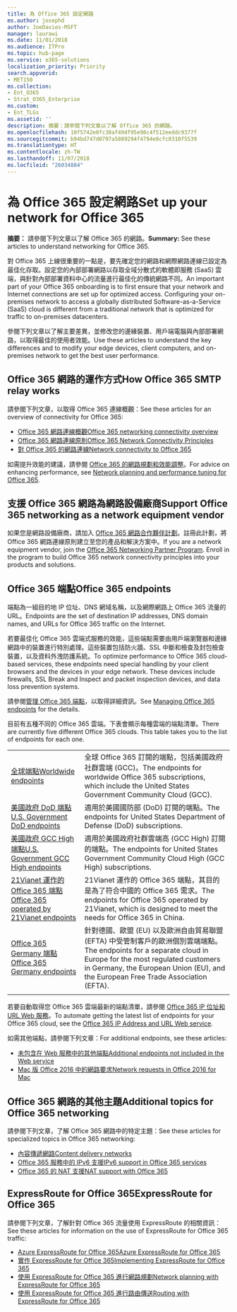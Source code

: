 ```yaml
---
title: 為 Office 365 設定網路
ms.author: josephd
author: JoeDavies-MSFT
manager: laurawi
ms.date: 11/01/2018
ms.audience: ITPro
ms.topic: hub-page
ms.service: o365-solutions
localization_priority: Priority
search.appverid:
- MET150
ms.collection:
- Ent_O365
- Strat_O365_Enterprise
ms.custom:
- Ent_TLGs
ms.assetid: ''
description: 摘要：請參閱下列文章以了解 Office 365 的網路。
ms.openlocfilehash: 10f5742e8fc38af49df95e98c4f512eeddc9377f
ms.sourcegitcommit: b94bd747d0797a5889294f4794e8cfc0310f5539
ms.translationtype: HT
ms.contentlocale: zh-TW
ms.lasthandoff: 11/07/2018
ms.locfileid: "26034884"
---
```

# <a name="set-up-your-network-for-office-365"></a><span data-ttu-id="2f333-103">為 Office 365 設定網路</span><span class="sxs-lookup"><span data-stu-id="2f333-103">Set up your network for Office 365</span></span>

<span data-ttu-id="2f333-104">**摘要：** 請參閱下列文章以了解 Office 365 的網路。</span><span class="sxs-lookup"><span data-stu-id="2f333-104">**Summary:** See these articles to understand networking for Office 365.</span></span>
  
<span data-ttu-id="2f333-p101">對 Office 365 上線很重要的一點是，要先確定您的網路和網際網路連線已設定為最佳化存取。設定您的內部部署網路以存取全域分散式的軟體即服務 (SaaS) 雲端，與針對內部部署資料中心的流量進行最佳化的傳統網路不同。</span><span class="sxs-lookup"><span data-stu-id="2f333-p101">An important part of your Office 365 onboarding is to first ensure that your network and Internet connections are set up for optimized access. Configuring your on-premises network to access a globally distributed Software-as-a-Service (SaaS) cloud is different from a traditional network that is optimized for traffic to on-premises datacenters.</span></span> 

<span data-ttu-id="2f333-107">參閱下列文章以了解主要差異，並修改您的邊緣裝置、用戶端電腦與內部部署網路，以取得最佳的使用者效能。</span><span class="sxs-lookup"><span data-stu-id="2f333-107">Use these articles to understand the key differences and to modify your  edge devices, client computers, and on-premises network to get the best user performance.</span></span>

## <a name="how-office-365-networking-works"></a><span data-ttu-id="2f333-108">Office 365 網路的運作方式</span><span class="sxs-lookup"><span data-stu-id="2f333-108">How Office 365 SMTP relay works</span></span>

<span data-ttu-id="2f333-109">請參閱下列文章，以取得 Office 365 連線概觀：</span><span class="sxs-lookup"><span data-stu-id="2f333-109">See these articles for an overview of connectivity for Office 365:</span></span>

- [<span data-ttu-id="2f333-110">Office 365 網路連線概觀</span><span class="sxs-lookup"><span data-stu-id="2f333-110">Office 365 networking connectivity overview</span></span>](office-365-networking-overview.md)
- [<span data-ttu-id="2f333-111">Office 365 網路連線原則</span><span class="sxs-lookup"><span data-stu-id="2f333-111">Office 365 Network Connectivity Principles</span></span>](office-365-network-connectivity-principles.md)
- [<span data-ttu-id="2f333-112">對 Office 365 的網路連線</span><span class="sxs-lookup"><span data-stu-id="2f333-112">Network connectivity to Office 365</span></span>](network-connectivity.md)

<span data-ttu-id="2f333-113">如需提升效能的建議，請參閱 [Office 365 的網路規劃和效能調整](network-planning-and-performance.md)。</span><span class="sxs-lookup"><span data-stu-id="2f333-113">For advice on enhancing performance, see [Network planning and performance tuning for Office 365](network-planning-and-performance.md).</span></span>

## <a name="support-office-365-networking-as-a-network-equipment-vendor"></a><span data-ttu-id="2f333-114">支援 Office 365 網路為網路設備廠商</span><span class="sxs-lookup"><span data-stu-id="2f333-114">Support Office 365 networking as a network equipment vendor</span></span>

<span data-ttu-id="2f333-p102">如果您是網路設備廠商，請加入 [Office 365 網路合作夥伴計劃](office-365-networking-partner-program.md)。註冊此計劃，將 Office 365 網路連線原則建立至您的產品和解決方案中。</span><span class="sxs-lookup"><span data-stu-id="2f333-p102">If you are a network equipment vendor, join the [Office 365 Networking Partner Program](office-365-networking-partner-program.md). Enroll in the program to build Office 365 network connectivity principles into your products and solutions.</span></span> 

## <a name="office-365-endpoints"></a><span data-ttu-id="2f333-117">Office 365 端點</span><span class="sxs-lookup"><span data-stu-id="2f333-117">Office 365 endpoints</span></span>

<span data-ttu-id="2f333-118">端點為一組目的地 IP 位址、DNS 網域名稱，以及網際網路上 Office 365 流量的 URL。</span><span class="sxs-lookup"><span data-stu-id="2f333-118">Endpoints are the set of destination IP addresses, DNS domain names, and URLs for Office 365 traffic on the Internet.</span></span> 

<span data-ttu-id="2f333-p103">若要最佳化 Office 365 雲端式服務的效能，這些端點需要由用戶端瀏覽器和邊緣網路中的裝置進行特別處理。這些裝置包括防火牆、SSL 中斷和檢查及封包檢查裝置，以及資料外洩防護系統。</span><span class="sxs-lookup"><span data-stu-id="2f333-p103">To optimize performance to Office 365 cloud-based services, these endpoints need special handling by your client browsers and the devices in your edge network. These devices include firewalls, SSL Break and Inspect and packet inspection devices, and data loss prevention systems.</span></span>

<span data-ttu-id="2f333-121">請參閱[管理 Office 365 端點](managing-office-365-endpoints.md)，以取得詳細資訊。</span><span class="sxs-lookup"><span data-stu-id="2f333-121">See [Managing Office 365 endpoints](managing-office-365-endpoints.md) for the details.</span></span>

<span data-ttu-id="2f333-p104">目前有五種不同的 Office 365 雲端。下表會顯示每種雲端的端點清單。</span><span class="sxs-lookup"><span data-stu-id="2f333-p104">There are currently five different Office 365 clouds. This table takes you to the list of endpoints for each one.</span></span>

|||
|:-------|:-----|
| [<span data-ttu-id="2f333-124">全球端點</span><span class="sxs-lookup"><span data-stu-id="2f333-124">Worldwide endpoints</span></span>](urls-and-ip-address-ranges.md) | <span data-ttu-id="2f333-125">全球 Office 365 訂閱的端點，包括美國政府社群雲端 (GCC)。</span><span class="sxs-lookup"><span data-stu-id="2f333-125">The endpoints for worldwide Office 365 subscriptions, which include the United States Government Community Cloud (GCC).</span></span> |
| [<span data-ttu-id="2f333-126">美國政府 DoD 端點</span><span class="sxs-lookup"><span data-stu-id="2f333-126">U.S. Government DoD endpoints</span></span>](office-365-u-s-government-dod-endpoints.md) | <span data-ttu-id="2f333-127">適用於美國國防部 (DoD) 訂閱的端點。</span><span class="sxs-lookup"><span data-stu-id="2f333-127">The endpoints for United States Department of Defense (DoD) subscriptions.</span></span> |
| [<span data-ttu-id="2f333-128">美國政府 GCC High 端點</span><span class="sxs-lookup"><span data-stu-id="2f333-128">U.S. Government GCC High endpoints</span></span>](office-365-u-s-government-gcc-high-endpoints.md) | <span data-ttu-id="2f333-129">適用於美國政府社群雲端高 (GCC High) 訂閱的端點。</span><span class="sxs-lookup"><span data-stu-id="2f333-129">The endpoints for United States Government Community Cloud High (GCC High) subscriptions.</span></span> |
| [<span data-ttu-id="2f333-130">21Vianet 運作的 Office 365 端點</span><span class="sxs-lookup"><span data-stu-id="2f333-130">Office 365 operated by 21Vianet endpoints</span></span>](urls-and-ip-address-ranges-21vianet.md) | <span data-ttu-id="2f333-131">21Vianet 運作的 Office 365 端點，其目的是為了符合中國的 Office 365 需求。</span><span class="sxs-lookup"><span data-stu-id="2f333-131">The endpoints for Office 365 operated by 21Vianet, which is designed to meet the needs for Office 365 in China.</span></span> |
| [<span data-ttu-id="2f333-132">Office 365 Germany 端點</span><span class="sxs-lookup"><span data-stu-id="2f333-132">Office 365 Germany endpoints</span></span>](office-365-germany-endpoints.md) | <span data-ttu-id="2f333-133">針對德國、歐盟 (EU) 以及歐洲自由貿易聯盟 (EFTA) 中受管制客戶的歐洲個別雲端端點。</span><span class="sxs-lookup"><span data-stu-id="2f333-133">The endpoints for a separate cloud in Europe for the most regulated customers in Germany, the European Union (EU), and the European Free Trade Association (EFTA).</span></span> |
|||

<span data-ttu-id="2f333-134">若要自動取得您 Office 365 雲端最新的端點清單，請參閱 [Office 365 IP 位址和 URL Web 服務](office-365-ip-web-service.md)。</span><span class="sxs-lookup"><span data-stu-id="2f333-134">To automate getting the latest list of endpoints for your Office 365 cloud, see the [Office 365 IP Address and URL Web service](office-365-ip-web-service.md).</span></span>

<span data-ttu-id="2f333-135">如需其他端點，請參閱下列文章：</span><span class="sxs-lookup"><span data-stu-id="2f333-135">For additional endpoints, see these articles:</span></span>

- [<span data-ttu-id="2f333-136">未包含在 Web 服務中的其他端點</span><span class="sxs-lookup"><span data-stu-id="2f333-136">Additional endpoints not included in the Web service</span></span>](additional-office365-ip-addresses-and-urls.md)
- [<span data-ttu-id="2f333-137">Mac 版 Office 2016 中的網路要求</span><span class="sxs-lookup"><span data-stu-id="2f333-137">Network requests in Office 2016 for Mac</span></span>](network-requests-in-office-2016-for-mac.md)


## <a name="additional-topics-for-office-365-networking"></a><span data-ttu-id="2f333-138">Office 365 網路的其他主題</span><span class="sxs-lookup"><span data-stu-id="2f333-138">Additional topics for Office 365 networking</span></span>

<span data-ttu-id="2f333-139">請參閱下列文章，了解 Office 365 網路中的特定主題：</span><span class="sxs-lookup"><span data-stu-id="2f333-139">See these articles for specialized topics in Office 365 networking:</span></span>

- [<span data-ttu-id="2f333-140">內容傳遞網路</span><span class="sxs-lookup"><span data-stu-id="2f333-140">Content delivery networks</span></span>](content-delivery-networks.md)
- [<span data-ttu-id="2f333-141">Office 365 服務中的 IPv6 支援</span><span class="sxs-lookup"><span data-stu-id="2f333-141">IPv6 support in Office 365 services</span></span>](ipv6-support.md)
- [<span data-ttu-id="2f333-142">Office 365 的 NAT 支援</span><span class="sxs-lookup"><span data-stu-id="2f333-142">NAT support with Office 365</span></span>](nat-support-with-office-365.md)

## <a name="expressroute-for-office-365"></a><span data-ttu-id="2f333-143">ExpressRoute for Office 365</span><span class="sxs-lookup"><span data-stu-id="2f333-143">ExpressRoute for Office 365</span></span>

<span data-ttu-id="2f333-144">請參閱下列文章，了解針對 Office 365 流量使用 ExpressRoute 的相關資訊：</span><span class="sxs-lookup"><span data-stu-id="2f333-144">See these articles for information on the use of ExpressRoute for Office 365 traffic:</span></span>

- [<span data-ttu-id="2f333-145">Azure ExpressRoute for Office 365</span><span class="sxs-lookup"><span data-stu-id="2f333-145">Azure ExpressRoute for Office 365</span></span>](azure-expressroute.md)
- [<span data-ttu-id="2f333-146">實作 ExpressRoute for Office 365</span><span class="sxs-lookup"><span data-stu-id="2f333-146">Implementing ExpressRoute for Office 365</span></span>](implementing-expressroute.md)
- [<span data-ttu-id="2f333-147">使用 ExpressRoute for Office 365 進行網路規劃</span><span class="sxs-lookup"><span data-stu-id="2f333-147">Network planning with ExpressRoute for Office 365</span></span>](network-planning-with-expressroute.md)
- [<span data-ttu-id="2f333-148">使用 ExpressRoute for Office 365 進行路由傳送</span><span class="sxs-lookup"><span data-stu-id="2f333-148">Routing with ExpressRoute for Office 365</span></span>](routing-with-expressroute.md)
